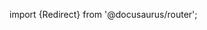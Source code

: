 import {Redirect} from '@docusaurus/router';

<Redirect to="/2.0/docs/pipelines/installation/prerequisites/awslandingzone#prerequisites" />

